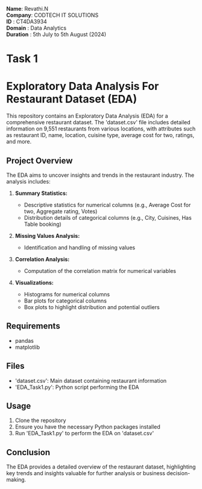 **Name**: Revathi.N   
**Company**: CODTECH IT SOLUTIONS      
**ID** : CT4DA3934   
**Domain** : Data Analytics   
**Duration** : 5th July to 5th August (2024)

# Task 1
# Exploratory Data Analysis For Restaurant Dataset (EDA)

This repository contains an Exploratory Data Analysis (EDA) for a comprehensive restaurant dataset. The 'dataset.csv' file includes detailed information on 9,551 restaurants from various locations, with attributes such as restaurant ID, name, location, cuisine type, average cost for two, ratings, and more.

## Project Overview

The EDA aims to uncover insights and trends in the restaurant industry. The analysis includes:

1. **Summary Statistics:** 
   - Descriptive statistics for numerical columns (e.g., Average Cost for two, Aggregate rating, Votes)
   - Distribution details of categorical columns (e.g., City, Cuisines, Has Table booking)

2. **Missing Values Analysis:** 
   - Identification and handling of missing values

3. **Correlation Analysis:** 
   - Computation of the correlation matrix for numerical variables

4. **Visualizations:** 
   - Histograms for numerical columns
   - Bar plots for categorical columns
   - Box plots to highlight distribution and potential outliers

## Requirements

- pandas
- matplotlib

## Files

- 'dataset.csv': Main dataset containing restaurant information
- 'EDA_Task1.py': Python script performing the EDA

## Usage

1. Clone the repository
2. Ensure you have the necessary Python packages installed
3. Run 'EDA_Task1.py' to perform the EDA on 'dataset.csv'

## Conclusion

The EDA provides a detailed overview of the restaurant dataset, highlighting key trends and insights valuable for further analysis or business decision-making.
